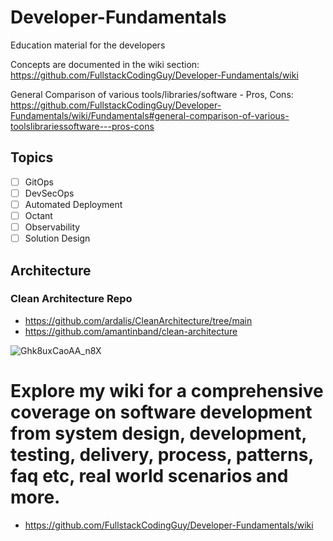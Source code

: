 # Developer-Fundamentals
Education material for the developers


Concepts are documented in the wiki section: https://github.com/FullstackCodingGuy/Developer-Fundamentals/wiki


General Comparison of various tools/libraries/software - Pros, Cons: https://github.com/FullstackCodingGuy/Developer-Fundamentals/wiki/Fundamentals#general-comparison-of-various-toolslibrariessoftware---pros-cons


## Topics

- [ ] GitOps
- [ ] DevSecOps
- [ ] Automated Deployment
- [ ] Octant
- [ ] Observability
- [ ] Solution Design

## Architecture

### Clean Architecture Repo 
- https://github.com/ardalis/CleanArchitecture/tree/main
- https://github.com/amantinband/clean-architecture

![Ghk8uxCaoAA_n8X](https://github.com/user-attachments/assets/9015fc1b-1259-42bb-8e55-cadd69675dca)


# Explore my wiki for a comprehensive coverage on software development from system design, development, testing, delivery, process, patterns, faq etc, real world scenarios and more. 

- https://github.com/FullstackCodingGuy/Developer-Fundamentals/wiki
